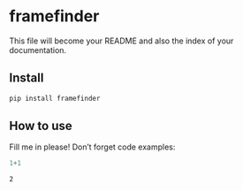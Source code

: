 # framefinder

<!-- WARNING: THIS FILE WAS AUTOGENERATED! DO NOT EDIT! -->

This file will become your README and also the index of your
documentation.

## Install

``` sh
pip install framefinder
```

## How to use

Fill me in please! Don’t forget code examples:

``` python
1+1
```

    2
